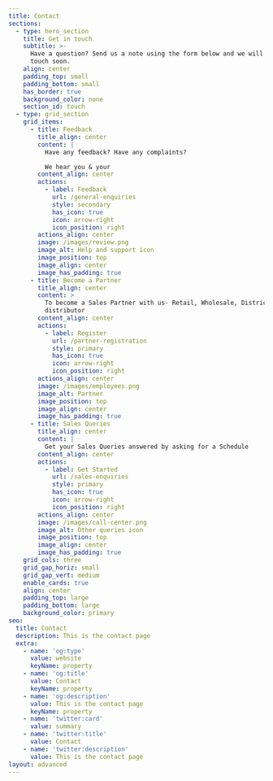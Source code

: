```yaml
---
title: Contact
sections:
  - type: hero_section
    title: Get in touch
    subtitle: >-
      Have a question? Send us a note using the form below and we will be in
      touch soon.
    align: center
    padding_top: small
    padding_bottom: small
    has_border: true
    background_color: none
    section_id: touch
  - type: grid_section
    grid_items:
      - title: Feedback
        title_align: center
        content: |
          Have any feedback? Have any complaints?

          We hear you & your
        content_align: center
        actions:
          - label: Feedback
            url: /general-enquiries
            style: secondary
            has_icon: true
            icon: arrow-right
            icon_position: right
        actions_align: center
        image: /images/review.png
        image_alt: Help and support icon
        image_position: top
        image_align: center
        image_has_padding: true
      - title: Become a Partner
        title_align: center
        content: >
          To become a Sales Partner with us- Retail, Wholesale, District level
          distributor
        content_align: center
        actions:
          - label: Register
            url: /partner-registration
            style: primary
            has_icon: true
            icon: arrow-right
            icon_position: right
        actions_align: center
        image: /images/employees.png
        image_alt: Partner
        image_position: top
        image_align: center
        image_has_padding: true
      - title: Sales Queries
        title_align: center
        content: |
          Get your Sales Queries answered by asking for a Schedule
        content_align: center
        actions:
          - label: Get Started
            url: /sales-enquiries
            style: primary
            has_icon: true
            icon: arrow-right
            icon_position: right
        actions_align: center
        image: /images/call-center.png
        image_alt: Other queries icon
        image_position: top
        image_align: center
        image_has_padding: true
    grid_cols: three
    grid_gap_horiz: small
    grid_gap_vert: medium
    enable_cards: true
    align: center
    padding_top: large
    padding_bottom: large
    background_color: primary
seo:
  title: Contact
  description: This is the contact page
  extra:
    - name: 'og:type'
      value: website
      keyName: property
    - name: 'og:title'
      value: Contact
      keyName: property
    - name: 'og:description'
      value: This is the contact page
      keyName: property
    - name: 'twitter:card'
      value: summary
    - name: 'twitter:title'
      value: Contact
    - name: 'twitter:description'
      value: This is the contact page
layout: advanced
---
```

